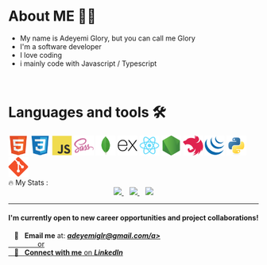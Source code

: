 # About ME :man_technologist:
- My name is Adeyemi Glory, but you can call me Glory
- I'm a software developer
- I love coding
- i mainly code with Javascript / Typescript

<img src="https://komarev.com/ghpvc/?username=Glory135&style=flat-square&color=blue" alt=""/>

# Languages and tools :hammer_and_wrench:
<div>
  <img src='https://github.com/devicons/devicon/blob/master/icons/html5/html5-original.svg' alt='html' width='40px' height='40px'  />
  <img src='https://github.com/devicons/devicon/blob/master/icons/css3/css3-original.svg' alt='css' width='40px' height='40px'  />
  <img src='https://github.com/devicons/devicon/blob/master/icons/javascript/javascript-original.svg' alt='js' width='40px' height='40px'  />
  <img src='https://github.com/devicons/devicon/blob/master/icons/sass/sass-original.svg' alt='sass' width='40px' height='40px'  />
  <img src='https://github.com/devicons/devicon/blob/master/icons/mongodb/mongodb-original.svg' alt='mongoDB' width='40px' height='40px'  />
  <img src='https://github.com/devicons/devicon/blob/master/icons/express/express-original.svg' alt='express' width='40px' height='40px'  />
  <img src='https://github.com/devicons/devicon/blob/master/icons/react/react-original.svg' alt='react' width='40px' height='40px'  />
  <img src='https://github.com/devicons/devicon/blob/master/icons/nodejs/nodejs-original.svg' alt='node' width='40px' height='40px'  />
   <img src='https://github.com/devicons/devicon/blob/master/icons/nestjs/nestjs-plain.svg' alt='nest' width='40px' height='40px'  />
  <img src='https://github.com/devicons/devicon/blob/master/icons/jquery/jquery-original.svg' alt='jquery' width='40px' height='40px'  />
  <img src='https://github.com/devicons/devicon/blob/master/icons/python/python-original.svg' alt='python' width='40px' height='40px'  />
   <img src='https://github.com/devicons/devicon/blob/master/icons/git/git-original.svg' alt='git' width='40px' height='40px'  />
  </div
  
# :fire: My Stats :

<div align='center'>
  <a href="https://github.com/mmpacker/github-readme-stats">
    <img height=200 src="https://github-readme-stats.vercel.app/api?username=Glory135&theme=vision-friendly-dark&show_icons=true" />
  </a>&nbsp&nbsp
  <a href="https://git.io/streak-stats">
    <img height=200 src="http://github-readme-streak-stats.herokuapp.com?user=Glory135&theme=dark&background=000000" />
  </a>&nbsp&nbsp
  <a href="https://github.com/mmpacker/github-readme-stats">
    <img height=200 src="https://github-readme-stats.vercel.app/api/top-langs/?username=Glory135&theme=vision-friendly-dark" />
  </a>
</div>

<hr/>

<h4>I'm currently open to new career opportunities and project collaborations!</h4>

<div>
  <span>&nbsp&nbsp&nbsp📧&nbsp&nbsp&nbsp<strong>Email me</strong> at: <strong><em><a href='mailto: adeyemiglr@gmail.com'>adeyemiglr@gmail.com/a></em></strong></span><br>
  <span>&nbsp&nbsp&nbsp&nbsp&nbsp&nbsp&nbsp&nbsp&nbsp&nbsp&nbsp&nbsp&nbsp&nbsp&nbspor</span><br>
  <span>&nbsp&nbsp&nbsp🔗&nbsp&nbsp&nbsp<strong>Connect with me</strong> on <strong><em><a href='https://www.linkedin.com/in/glory-adeyinka-89b680228/'>LinkedIn</a></em></strong></span>
</div>
